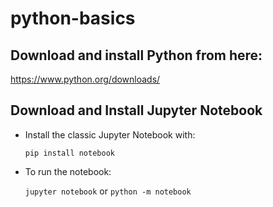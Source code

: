 # python-basics

## Download and install Python from here:

https://www.python.org/downloads/

## Download and Install Jupyter Notebook

- Install the classic Jupyter Notebook with:

  ```pip install notebook```

- To run the notebook:

  ```jupyter notebook```
or
```python -m notebook```

